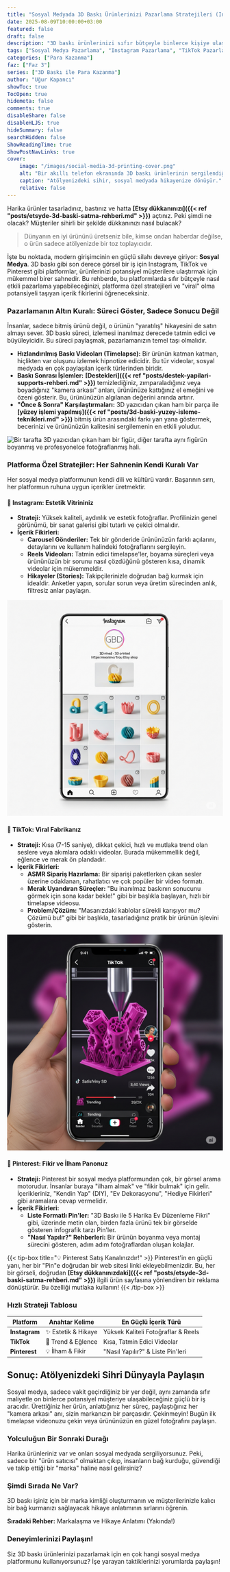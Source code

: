 ```yaml
---
title: "Sosyal Medyada 3D Baskı Ürünlerinizi Pazarlama Stratejileri (Instagram, TikTok, Pinterest)"
date: 2025-08-09T10:00:00+03:00
featured: false
draft: false
description: "3D baskı ürünlerinizi sıfır bütçeyle binlerce kişiye ulaştırın. Instagram, TikTok ve Pinterest için kanıtlanmış içerik fikirleri, platforma özel stratejiler ve viral olma potansiyeli taşıyan ipuçları."
tags: ["Sosyal Medya Pazarlama", "Instagram Pazarlama", "TikTok Pazarlama", "Pinterest Pazarlama", "3D Baskı Satışı", "E-ticaret Stratejileri", "Girişimcilik"]
categories: ["Para Kazanma"]
faz: ["Faz 3"]
series: ["3D Baskı ile Para Kazanma"]
author: "Uğur Kapancı"
showToc: true
TocOpen: true
hidemeta: false
comments: true
disableShare: false
disableHLJS: true
hideSummary: false
searchHidden: false
ShowReadingTime: true
ShowPostNavLinks: true
cover:
    image: "/images/social-media-3d-printing-cover.png"
    alt: "Bir akıllı telefon ekranında 3D baskı ürünlerinin sergilendiği bir Instagram profili"
    caption: "Atölyenizdeki sihir, sosyal medyada hikayenize dönüşür."
    relative: false
---
```


Harika ürünler tasarladınız, bastınız ve hatta **[Etsy dükkanınızı]({{< ref "posts/etsyde-3d-baski-satma-rehberi.md" >}})** açtınız. Peki şimdi ne olacak? Müşteriler sihirli bir şekilde dükkanınızı nasıl bulacak?

> Dünyanın en iyi ürününü üretseniz bile, kimse ondan haberdar değilse, o ürün sadece atölyenizde bir toz toplayıcıdır.

İşte bu noktada, modern girişimcinin en güçlü silahı devreye giriyor: **Sosyal Medya**. 3D baskı gibi son derece görsel bir iş için Instagram, TikTok ve Pinterest gibi platformlar, ürünlerinizi potansiyel müşterilere ulaştırmak için mükemmel birer sahnedir. Bu rehberde, bu platformlarda sıfır bütçeyle nasıl etkili pazarlama yapabileceğinizi, platforma özel stratejileri ve "viral" olma potansiyeli taşıyan içerik fikirlerini öğreneceksiniz.

### Pazarlamanın Altın Kuralı: Süreci Göster, Sadece Sonucu Değil

İnsanlar, sadece bitmiş ürünü değil, o ürünün "yaratılış" hikayesini de satın almayı sever. 3D baskı süreci, izlemesi inanılmaz derecede tatmin edici ve büyüleyicidir. Bu süreci paylaşmak, pazarlamanızın temel taşı olmalıdır.

* **Hızlandırılmış Baskı Videoları (Timelapse):** Bir ürünün katman katman, hiçlikten var oluşunu izlemek hipnotize edicidir. Bu tür videolar, sosyal medyada en çok paylaşılan içerik türlerinden biridir.
* **Baskı Sonrası İşlemler:** **[Destekleri]({{< ref "posts/destek-yapilari-supports-rehberi.md" >}})** temizlediğiniz, zımparaladığınız veya boyadığınız "kamera arkası" anları, ürününüze kattığınız el emeğini ve özeni gösterir. Bu, ürününüzün algılanan değerini anında artırır.
* **"Önce & Sonra" Karşılaştırmaları:** 3D yazıcıdan çıkan ham bir parça ile **[yüzey işlemi yapılmış]({{< ref "posts/3d-baski-yuzey-isleme-teknikleri.md" >}})** bitmiş ürün arasındaki farkı yan yana göstermek, becerinizi ve ürününüzün kalitesini sergilemenin en etkili yoludur.

![Bir tarafta 3D yazıcıdan çıkan ham bir figür, diğer tarafta aynı figürün boyanmış ve profesyonelce fotoğraflanmış hali.](/images/before-after-post-processing.png)

### Platforma Özel Stratejiler: Her Sahnenin Kendi Kuralı Var

Her sosyal medya platformunun kendi dili ve kültürü vardır. Başarının sırrı, her platformun ruhuna uygun içerikler üretmektir.

#### 📸 Instagram: Estetik Vitrininiz
* **Strateji:** Yüksek kaliteli, aydınlık ve estetik fotoğraflar. Profilinizin genel görünümü, bir sanat galerisi gibi tutarlı ve çekici olmalıdır.
* **İçerik Fikirleri:**
    * **Carousel Gönderiler:** Tek bir gönderide ürününüzün farklı açılarını, detaylarını ve kullanım halindeki fotoğraflarını sergileyin.
    * **Reels Videoları:** Tatmin edici timelapse'ler, boyama süreçleri veya ürününüzün bir sorunu nasıl çözdüğünü gösteren kısa, dinamik videolar için mükemmeldir.
    * **Hikayeler (Stories):** Takipçilerinizle doğrudan bağ kurmak için idealdir. Anketler yapın, sorular sorun veya üretim sürecinden anlık, filtresiz anlar paylaşın.

![Estetik olarak düzenlenmiş, 3D baskı ürünleri sergileyen bir Instagram profilinin ekran görüntüsü.](/images/instagram-marketing-3dprint.png)

#### 🎵 TikTok: Viral Fabrikanız
* **Strateji:** Kısa (7-15 saniye), dikkat çekici, hızlı ve mutlaka trend olan seslere veya akımlara odaklı videolar. Burada mükemmellik değil, eğlence ve merak ön plandadır.
* **İçerik Fikirleri:**
    * **ASMR Sipariş Hazırlama:** Bir siparişi paketlerken çıkan sesler üzerine odaklanan, rahatlatıcı ve çok popüler bir video formatı.
    * **Merak Uyandıran Süreçler:** "Bu inanılmaz baskının sonucunu görmek için sona kadar bekle!" gibi bir başlıkla başlayan, hızlı bir timelapse videosu.
    * **Problem/Çözüm:** "Masanızdaki kablolar sürekli karışıyor mu? Çözümü bu!" gibi bir başlıkla, tasarladığınız pratik bir ürünün işlevini gösterin.

![Bir TikTok video arayüzünün, 3D baskı timelapse'i gösteren bir ekran görüntüsü.](/images/tiktok-marketing-3dprint.png)

#### 📌 Pinterest: Fikir ve İlham Panonuz
* **Strateji:** Pinterest bir sosyal medya platformundan çok, bir görsel arama motorudur. İnsanlar buraya "ilham almak" ve "fikir bulmak" için gelir. İçerikleriniz, "Kendin Yap" (DIY), "Ev Dekorasyonu", "Hediye Fikirleri" gibi aramalara cevap vermelidir.
* **İçerik Fikirleri:**
    * **Liste Formatlı Pin'ler:** "3D Baskı ile 5 Harika Ev Düzenleme Fikri" gibi, üzerinde metin olan, birden fazla ürünü tek bir görselde gösteren infografik tarzı Pin'ler.
    * **"Nasıl Yapılır?" Rehberleri:** Bir ürünün boyanma veya montaj sürecini gösteren, adım adım fotoğraflardan oluşan kolajlar.

{{< tip-box title="💡 Pinterest Satış Kanalınızdır!" >}}
Pinterest'in en güçlü yanı, her bir "Pin"e doğrudan bir web sitesi linki ekleyebilmenizdir. Bu, her bir görseli, doğrudan **[Etsy dükkanınızdaki]({{< ref "posts/etsyde-3d-baski-satma-rehberi.md" >}})** ilgili ürün sayfasına yönlendiren bir reklama dönüştürür. Bu özelliği mutlaka kullanın!
{{< /tip-box >}}

### Hızlı Strateji Tablosu

<table class="summary-table">
    <thead>
        <tr>
            <th>Platform</th>
            <th>Anahtar Kelime</th>
            <th>En Güçlü İçerik Türü</th>
        </tr>
    </thead>
    <tbody>
        <tr>
            <td><strong>Instagram</strong></td>
            <td>✨ Estetik & Hikaye</td>
            <td>Yüksek Kaliteli Fotoğraflar & Reels</td>
        </tr>
        <tr>
            <td><strong>TikTok</strong></td>
            <td>🚀 Trend & Eğlence</td>
            <td>Kısa, Tatmin Edici Videolar</td>
        </tr>
        <tr>
            <td><strong>Pinterest</strong></td>
            <td>💡 İlham & Fikir</td>
            <td>"Nasıl Yapılır?" & Liste Pin'leri</td>
        </tr>
    </tbody>
</table>

## Sonuç: Atölyenizdeki Sihri Dünyayla Paylaşın

Sosyal medya, sadece vakit geçirdiğiniz bir yer değil, aynı zamanda sıfır maliyetle on binlerce potansiyel müşteriye ulaşabileceğiniz güçlü bir iş aracıdır. Ürettiğiniz her ürün, anlattığınız her süreç, paylaştığınız her "kamera arkası" anı, sizin markanızın bir parçasıdır. Çekinmeyin! Bugün ilk timelapse videonuzu çekin veya ürününüzün en güzel fotoğrafını paylaşın.

### Yolculuğun Bir Sonraki Durağı

Harika ürünleriniz var ve onları sosyal medyada sergiliyorsunuz. Peki, sadece bir "ürün satıcısı" olmaktan çıkıp, insanların bağ kurduğu, güvendiği ve takip ettiği bir "marka" haline nasıl gelirsiniz?

<div class="post-cta-box">
<h3>Şimdi Sırada Ne Var?</h3>
<p>3D baskı işiniz için bir marka kimliği oluşturmanın ve müşterilerinizle kalıcı bir bağ kurmanızı sağlayacak hikaye anlatımının sırlarını öğrenin.</p>
<p class="coming-soon-notice"><strong>Sıradaki Rehber:</strong> Markalaşma ve Hikaye Anlatımı <span>(Yakında!)</span></p>
</div>

### Deneyimlerinizi Paylaşın!
Siz 3D baskı ürünlerinizi pazarlamak için en çok hangi sosyal medya platformunu kullanıyorsunuz? İşe yarayan taktiklerinizi yorumlarda paylaşın!